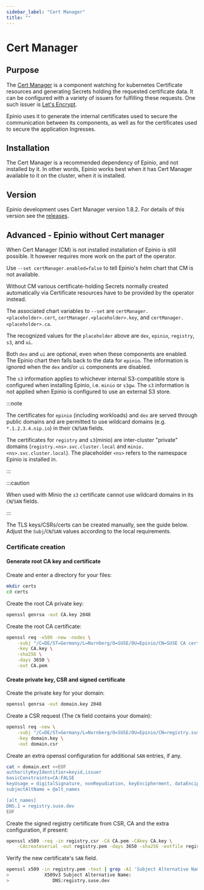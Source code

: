 ```yaml
---
sidebar_label: "Cert Manager"
title: ""
---
```


# Cert Manager

## Purpose

The [Cert Manager](https://cert-manager.io/) is a component watching for kubernetes
Certificate resources and generating Secrets holding the requested certificate data. It
can be configured with a variety of issuers for fulfilling these requests. One such
issuer is [Let's Encrypt](https://letsencrypt.org/).

Epinio uses it to generate the internal certificates used to secure the communication
between its components, as well as for the certificates used to secure the application
Ingresses.

## Installation

The Cert Manager is a recommended dependency of Epinio, and not installed by it.
In other words, Epinio works best when it has Cert Manager available to it on the cluster, when it
is installed.

## Version

Epinio development uses Cert Manager version 1.8.2.  For details of this version see the
[releases](https://cert-manager.io/docs/installation/supported-releases/).

## Advanced - Epinio without Cert manager

When Cert Manager (CM) is not installed installation of Epinio is still possible.
It however requires more work on the part of the operator.

Use `--set certManager.enabled=false` to tell Epinio's helm chart that CM is not available.

Without CM various certificate-holding Secrets normally created automatically via Certificate
resources have to be provided by the operator instead.

The associated chart variables to `--set` are
`certManager.<placeholder>.cert`,
`certManager.<placeholder>.key`, and
`certManager.<placeholder>.ca`.

The recognized values for the `placeholder` above are
`dex`,
`epinio`,
`registry`,
`s3`, and
`ui`.

Both `dex` and `ui` are optional, even when these components are enabled.
The Epinio chart then falls back to the data for `epinio`.
The information is ignored when the `dex` and/or `ui` components are disabled.

The `s3` information applies to whichever internal S3-compatible store is configured when installing
Epinio, i.e. `minio` or `s3gw`. The `s3` information is not applied when Epinio is configured to use
an external S3 store.

:::note

The certificates for `epinio` (including workloads) and `dex` are served through public domains and
are permitted to use wildcard domains (e.g. `*.1.2.3.4.nip.io`) in their `CN`/`SAN` fields.
    
The certificates for `registry` and `s3`(minio) are inter-cluster "private" domains
(`registry.<ns>.svc.cluster.local` and
`minio.<ns>.svc.cluster.local`).
The placeholder `<ns>` refers to the namespace Epinio is installed in.

:::

:::caution

When used with Minio the `s3` certificate cannot use wildcard domains in its `CN`/`SAN` fields.

:::

The TLS keys/CSRs/certs can be created manually, see the guide below.
Adjust the `Subj`/`CN`/`SAN` values according to the local requirements.

### Certificate creation

#### Generate root CA key and certificate

Create and enter a directory for your files:

```bash
mkdir certs
cd certs
```

Create the root CA private key:

```bash
openssl genrsa -out CA.key 2048
```

Create the root CA certificate:

```bash
openssl req -x509 -new -nodes \
    -subj "/C=DE/ST=Germany/L=Nurnberg/O=SUSE/OU=Epinio/CN=SUSE CA cert/emailAddress=epinio@suse.com" \
    -key CA.key \
    -sha256 \
    -days 3650 \
    -out CA.pem
```

#### Create private key, CSR and signed certificate

Create the private key for your domain:

```bash
openssl genrsa -out domain.key 2048
```

Create a CSR request (The `CN` field contains your domain):

```bash
openssl req -new \
    -subj "/C=DE/ST=Germany/L=Nurnberg/O=SUSE/OU=Epinio/CN=registry.suse.dev/emailAddress=epinio@suse.com" \
    -key domain.key \
    -out domain.csr
```

Create an extra openssl configuration for additional `SAN` entries, if any.

```bash
cat > domain.ext <<EOF
authorityKeyIdentifier=keyid,issuer
basicConstraints=CA:FALSE
keyUsage = digitalSignature, nonRepudiation, keyEncipherment, dataEncipherment
subjectAltName = @alt_names

[alt_names]
DNS.1 = registry.suse.dev
EOF
```

Create the signed registry certificate from CSR, CA and the extra configuration, if present:

```bash
openssl x509 -req -in registry.csr -CA CA.pem -CAkey CA.key \
    -CAcreateserial -out registry.pem -days 3650 -sha256 -extfile registry.ext
```

Verify the new certificate's `SAN` field.

```bash
openssl x509 -in registry.pem -text | grep -A1 'Subject Alternative Name'
>             X509v3 Subject Alternative Name: 
>                DNS:registry.suse.dev
```
